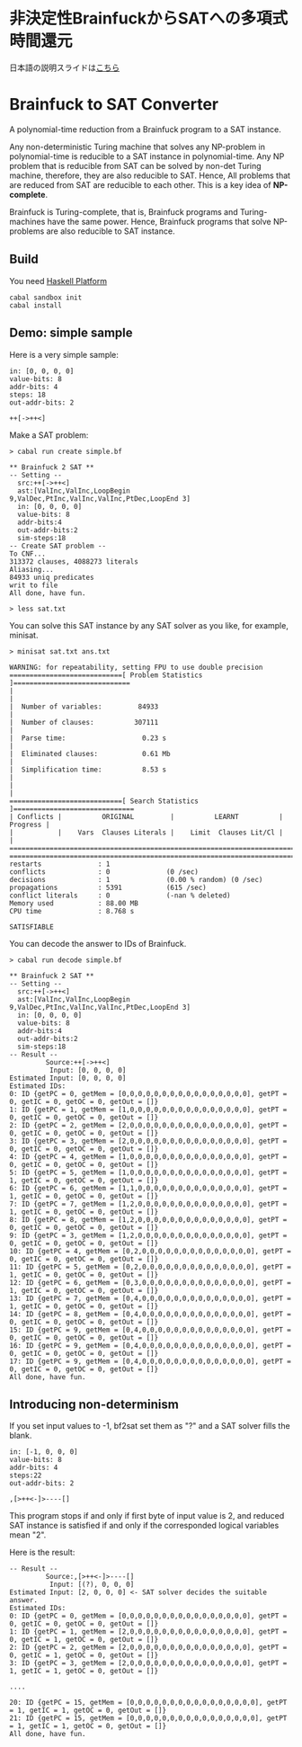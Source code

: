 # 非決定性BrainfuckからSATへの多項式時間還元

日本語の説明スライドは[こちら](https://docs.google.com/presentation/d/1f91sMZT_KuBW2vNO-CmrvjVrshrVqfo6YuYo5T5Glo0/edit?usp=sharing)

# Brainfuck to SAT Converter

A polynomial-time reduction from a Brainfuck program to a SAT instance.

Any non-deterministic Turing machine that solves any NP-problem in polynomial-time is reducible to  a SAT instance in polynomial-time. Any NP problem that is reducible from SAT can be solved by non-det Turing machine, therefore, they are also reducible to SAT. Hence, All problems that are reduced from SAT are reducible to each other. This is a key idea of **NP-complete**.

Brainfuck is Turing-complete, that is, Brainfuck programs and Turing-machines have the same power. Hence, Brainfuck programs that solve NP-problems are also reducible to SAT instance.

## Build

You need [Haskell Platform](https://www.haskell.org/platform/)

```
cabal sandbox init
cabal install
```

## Demo: simple sample

Here is a very simple sample:

```
in: [0, 0, 0, 0]
value-bits: 8
addr-bits: 4
steps: 18
out-addr-bits: 2

++[->++<]
```

Make a SAT problem:

```
> cabal run create simple.bf

** Brainfuck 2 SAT **
-- Setting --
  src:++[->++<]
  ast:[ValInc,ValInc,LoopBegin 9,ValDec,PtInc,ValInc,ValInc,PtDec,LoopEnd 3]
  in: [0, 0, 0, 0]
  value-bits: 8
  addr-bits:4
  out-addr-bits:2
  sim-steps:18
-- Create SAT problem --
To CNF...
313372 clauses, 4088273 literals
Aliasing...
84933 uniq predicates
writ to file
All done, have fun.

> less sat.txt
```

You can solve this SAT instance by any SAT solver as you like, for example, minisat.

```
> minisat sat.txt ans.txt

WARNING: for repeatability, setting FPU to use double precision
============================[ Problem Statistics ]=============================
|                                                                             |
|  Number of variables:         84933                                         |
|  Number of clauses:          307111                                         |
|  Parse time:                   0.23 s                                       |
|  Eliminated clauses:           0.61 Mb                                      |
|  Simplification time:          8.53 s                                       |
|                                                                             |
============================[ Search Statistics ]==============================
| Conflicts |          ORIGINAL         |          LEARNT          | Progress |
|           |    Vars  Clauses Literals |    Limit  Clauses Lit/Cl |          |
===============================================================================
===============================================================================
restarts              : 1
conflicts             : 0              (0 /sec)
decisions             : 1              (0.00 % random) (0 /sec)
propagations          : 5391           (615 /sec)
conflict literals     : 0              (-nan % deleted)
Memory used           : 88.00 MB
CPU time              : 8.768 s

SATISFIABLE
```

You can decode the answer to IDs of Brainfuck.

```
> cabal run decode simple.bf

** Brainfuck 2 SAT **
-- Setting --
  src:++[->++<]
  ast:[ValInc,ValInc,LoopBegin 9,ValDec,PtInc,ValInc,ValInc,PtDec,LoopEnd 3]
  in: [0, 0, 0, 0]
  value-bits: 8
  addr-bits:4
  out-addr-bits:2
  sim-steps:18
-- Result --
         Source:++[->++<]
          Input: [0, 0, 0, 0]
Estimated Input: [0, 0, 0, 0]
Estimated IDs:
0: ID {getPC = 0, getMem = [0,0,0,0,0,0,0,0,0,0,0,0,0,0,0,0], getPT = 0, getIC = 0, getOC = 0, getOut = []}
1: ID {getPC = 1, getMem = [1,0,0,0,0,0,0,0,0,0,0,0,0,0,0,0], getPT = 0, getIC = 0, getOC = 0, getOut = []}
2: ID {getPC = 2, getMem = [2,0,0,0,0,0,0,0,0,0,0,0,0,0,0,0], getPT = 0, getIC = 0, getOC = 0, getOut = []}
3: ID {getPC = 3, getMem = [2,0,0,0,0,0,0,0,0,0,0,0,0,0,0,0], getPT = 0, getIC = 0, getOC = 0, getOut = []}
4: ID {getPC = 4, getMem = [1,0,0,0,0,0,0,0,0,0,0,0,0,0,0,0], getPT = 0, getIC = 0, getOC = 0, getOut = []}
5: ID {getPC = 5, getMem = [1,0,0,0,0,0,0,0,0,0,0,0,0,0,0,0], getPT = 1, getIC = 0, getOC = 0, getOut = []}
6: ID {getPC = 6, getMem = [1,1,0,0,0,0,0,0,0,0,0,0,0,0,0,0], getPT = 1, getIC = 0, getOC = 0, getOut = []}
7: ID {getPC = 7, getMem = [1,2,0,0,0,0,0,0,0,0,0,0,0,0,0,0], getPT = 1, getIC = 0, getOC = 0, getOut = []}
8: ID {getPC = 8, getMem = [1,2,0,0,0,0,0,0,0,0,0,0,0,0,0,0], getPT = 0, getIC = 0, getOC = 0, getOut = []}
9: ID {getPC = 3, getMem = [1,2,0,0,0,0,0,0,0,0,0,0,0,0,0,0], getPT = 0, getIC = 0, getOC = 0, getOut = []}
10: ID {getPC = 4, getMem = [0,2,0,0,0,0,0,0,0,0,0,0,0,0,0,0], getPT = 0, getIC = 0, getOC = 0, getOut = []}
11: ID {getPC = 5, getMem = [0,2,0,0,0,0,0,0,0,0,0,0,0,0,0,0], getPT = 1, getIC = 0, getOC = 0, getOut = []}
12: ID {getPC = 6, getMem = [0,3,0,0,0,0,0,0,0,0,0,0,0,0,0,0], getPT = 1, getIC = 0, getOC = 0, getOut = []}
13: ID {getPC = 7, getMem = [0,4,0,0,0,0,0,0,0,0,0,0,0,0,0,0], getPT = 1, getIC = 0, getOC = 0, getOut = []}
14: ID {getPC = 8, getMem = [0,4,0,0,0,0,0,0,0,0,0,0,0,0,0,0], getPT = 0, getIC = 0, getOC = 0, getOut = []}
15: ID {getPC = 9, getMem = [0,4,0,0,0,0,0,0,0,0,0,0,0,0,0,0], getPT = 0, getIC = 0, getOC = 0, getOut = []}
16: ID {getPC = 9, getMem = [0,4,0,0,0,0,0,0,0,0,0,0,0,0,0,0], getPT = 0, getIC = 0, getOC = 0, getOut = []}
17: ID {getPC = 9, getMem = [0,4,0,0,0,0,0,0,0,0,0,0,0,0,0,0], getPT = 0, getIC = 0, getOC = 0, getOut = []}
All done, have fun.
```

## Introducing non-determinism

If you set input values to -1, bf2sat set them as "?" and a SAT solver fills the blank.

```
in: [-1, 0, 0, 0]
value-bits: 8
addr-bits: 4
steps:22
out-addr-bits: 2

,[>++<-]>----[]
```

This program stops if and only if first byte of input value is 2, and reduced SAT instance is satisfied if and only if the corresponded logical variables mean "2".

Here is the result:

```
-- Result --
         Source:,[>++<-]>----[]
          Input: [(?), 0, 0, 0]
Estimated Input: [2, 0, 0, 0] <- SAT solver decides the suitable answer.
Estimated IDs:
0: ID {getPC = 0, getMem = [0,0,0,0,0,0,0,0,0,0,0,0,0,0,0,0], getPT = 0, getIC = 0, getOC = 0, getOut = []}
1: ID {getPC = 1, getMem = [2,0,0,0,0,0,0,0,0,0,0,0,0,0,0,0], getPT = 0, getIC = 1, getOC = 0, getOut = []}
2: ID {getPC = 2, getMem = [2,0,0,0,0,0,0,0,0,0,0,0,0,0,0,0], getPT = 0, getIC = 1, getOC = 0, getOut = []}
3: ID {getPC = 3, getMem = [2,0,0,0,0,0,0,0,0,0,0,0,0,0,0,0], getPT = 1, getIC = 1, getOC = 0, getOut = []}

....

20: ID {getPC = 15, getMem = [0,0,0,0,0,0,0,0,0,0,0,0,0,0,0,0], getPT = 1, getIC = 1, getOC = 0, getOut = []}
21: ID {getPC = 15, getMem = [0,0,0,0,0,0,0,0,0,0,0,0,0,0,0,0], getPT = 1, getIC = 1, getOC = 0, getOut = []}
All done, have fun.
```

